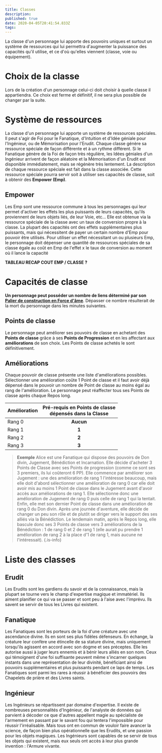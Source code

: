 ```yaml
---
title: Classes
description: 
published: true
date: 2020-04-05T20:41:54.833Z
tags: 
---
```


La classe d'un personnage lui apporte des pouvoirs uniques et surtout un système de ressources qui lui permettra d'augmenter la puissance des capacités qu'il utilise, et ce d'où qu'elles viennent (classe, voie ou équipement).
# Choix de la classe
Lors de la création d'un personnage celui-ci doit choisir à quelle classe il appartiendra. Ce choix est ferme et définitif, il ne sera plus possible de changer par la suite.

# Système de ressources
La classe d'un personnage lui apporte un système de ressources spéciales. Il peut s'agir de Foi pour le Fanatique, d'Intuition et d'Idée géniale pour l'Ingénieur, ou de Mémorisation pour l'Erudit. Chaque classe génère sa ressource spéciale de façon différente et à un rythme différent. Si le Fanatique génère de la Foi de façon très régulière, les Idées géniales d'un Ingénieur arrivent de façon aléatoire et la Mémorisation d'un Erudit est disponible immédiatement, mais se régénère très lentement. La description de chaque ressource spéciale est fait dans la classe associée.
Cette ressource spéciale pourra servir soit à utiliser ses capacités de classe, soit à obtenir des **Empower (Emp)**. 
## Empower
Les Emp sont une ressource commune à tous les personnages qui leur permet d'activer les effets les plus puissants de leurs capacités, qu'ils proviennent de leurs objets liés, de leur Voie, etc... Elle est obtenue via la ressource spéciale de la classe avec un taux de conversion propre à la classe.
La plupart des capacités ont des effets supplémentaires plus puissants, mais qui nécessitent de payer un certain nombre d'Emp pour pouvoir être utilisés. Pour utiliser un effet nécessitant un ou plusieurs Emp, le personnage doit dépenser une quantité de ressources spéciales de sa classe égale au coût en Emp de l'effet x le taux de conversion au  moment où il lance la capacité

**TABLEAU RECAP COUT EMP / CLASSE ?**

# Capacités de classe
 **Un personnage peut posséder un nombre de liens déterminé par son [Palier de construction en Force d'âme](http://de-dale.hd.free.fr/fr/projet-renaissance/syst%C3%A8me-de-jeu/points-construction)**. Dépasser ce nombre résulterait de la mort du personnage dans les minutes suivantes.
## Points de classe
Le personnage peut améliorer ses pouvoirs de classe en achetant des **Points de classe** grâce à ses **Points de Progression** et en les affectant aux **améliorations** de son choix. Les Points de classe achetés le sont définitivement.
## Améliorations
Chaque pouvoir de classe présente une liste d'améliorations possibles. Sélectionner une amélioration coûte 1 Point de classe et il faut avoir déjà dépensé dans le pouvoir un nombre de Point de classe au moins égal au rang de l'amélioration. Le personnage peut réaffecter tous ses Points de classe après chaque Repos long.

| Amélioration  | Pré-requis en Points de classe <br> dépensés dans la Classe |
| ------------- |:-------------: |
| Rang 0        | **Aucun** |
| Rang 1        | **1**     |
| Rang 2        | **2**     |
| Rang 3        | **3**     |

> **Exemple**
Alice est une Fanatique qui dispose des pouvoirs de Don divin, Jugement, Bénédiction et Incarnation. Elle décide d'acheter 3 Points de Classe avec ses Points de progression (comme ce sont ses 3 premiers, ils lui coûteront 6 PP). Elle commence par améliorer son Jugement : une des amélioration de rang 1 l'intéresse beaucoup, mais elle doit d'abord sélectionner une amélioration de rang 0 car elle doit avoir mis au moins 1 Point de classe dans le Jugement avant d'avoir accès aux améliorations de rang 1. Elle sélectionne donc une amélioration de Jugement de rang 0 puis celle de rang 1 qui la tentait. Enfin, elle met son dernier Point de classe dans une amélioration de rang 0 du Don divin.
Après une journée d'aventure, elle décide de changer un peu son rôle et de plutôt se diriger vers le support des ses alliés via la Bénédiction. Le lendemain matin, après le Repos long, elle bascule donc ses 3 Points de classe vers 3 améliorations de la Bénédiction : 1 de rang 0 et 2 de rang 1 (elle aurait pu prendre 1 amélioration de rang 2 à la place d'1 de rang 1, mais aucune ne l'intéressait).
{.is-info}

# Liste des classes
## Erudit
Les Erudits sont les gardiens du savoir et de la connaissance, mais la plupart se tourne vers le champ d'expertise magique et immatériel. Ils aiment planifier ce qui va se passer et sont peu à l'aise avec l'imprévu.
Ils savent se servir de tous les Livres qui existent.

## Fanatique
Les Fanatiques sont les porteurs de la foi d'une créature avec une ascendance divine. Ils en sont ses plus fidèles défenseurs. En échange, la créature leur confère une étincelle de sa stature divine, mais uniquement lorsqu'ils agissent en accord avec son dogme et ses préceptes. Elle les autorise aussi à juger leurs ennemis et à bénir leurs alliés en son nom. Ceux qui témoignent d'une foi suffisante peuvent même s'incarner quelques instants dans une représentation de leur divinité, bénéficiant ainsi de pouvoirs supplémentaires et plus puissants pendant ce laps de temps.
Les Fanatiques sont parmi les rares à réussir à bénéficier des pouvoirs des Chapelets de prière et des Livres saints.

## Ingénieur
Les Ingénieurs se répartissent par domaine d'expertise. Il existe de nombreuses personnalités d'Ingénieur, de l'analyste de données qui parvient à décoder ce que d'autres appellent magie au spécialiste de l'armement en passant par le savant fou qui tentera l'impossible pour réussir l'irréalisable. Mais tous ont en commun de vouloir faire avancer la science, de façon bien plus opérationnelle que les Erudits, et une passion pour les objets magiques.
Les Ingénieurs sont capables de se servir de tous les objets qui existent, mais eux seuls ont accès à leur plus grande invention : l'Armure vivante.

